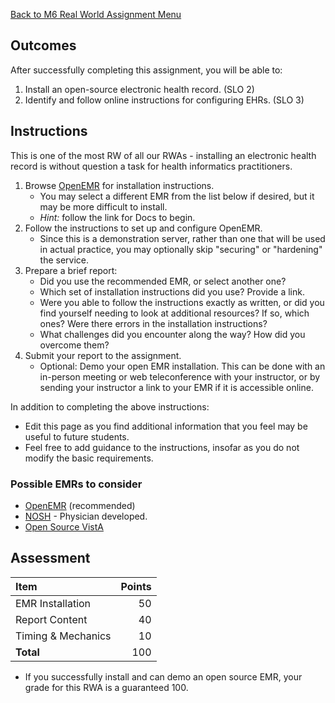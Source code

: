[Back to M6 Real World Assignment Menu](m6-real-world-assignment-menu)

## Outcomes
After successfully completing this assignment, you will be able to:

1. Install an open-source electronic health record. (SLO 2)
3. Identify and follow online instructions for configuring EHRs. (SLO 3)

## Instructions

This is one of the most RW of all our RWAs - installing an electronic health record is without question a task for health informatics practitioners.

1. Browse [OpenEMR](https://www.open-emr.org) for installation instructions.
    * You may select a different EMR from the list below if desired, but it may be more difficult to install.
    * *Hint:* follow the link for Docs to begin.
1. Follow the instructions to set up and configure OpenEMR.
    * Since this is a demonstration server, rather than one that will be used in actual practice, you may optionally skip "securing" or "hardening" the service.
1. Prepare a brief report:
    * Did you use the recommended EMR, or select another one?
    * Which set of installation instructions did you use? Provide a link.
    * Were you able to follow the instructions exactly as written, or did you find yourself needing to look at additional resources? If so, which ones? Were there errors in the installation instructions?
    * What challenges did you encounter along the way? How did you overcome them?
1. Submit your report to the assignment.
    * Optional: Demo your open EMR installation. This can be done with an in-person meeting or web teleconference with your instructor, or by sending your instructor a link to your EMR if it is accessible online.

In addition to completing the above instructions:

* Edit this page as you find additional information that you feel may be useful to future students.
* Feel free to add guidance to the instructions, insofar as you do not modify the basic requirements.

### Possible EMRs to consider

* [OpenEMR](https://www.open-emr.org) (recommended)
* [NOSH](https://noshemr.wordpress.com/features/) -  Physician developed.
* [Open Source VistA](https://github.com/OSEHRA/VistA)

## Assessment

| Item                          | Points |
|:------------------------------|-------:|
| EMR Installation              |      50|
| Report Content                |      40|
| Timing & Mechanics            |      10|
| **Total**                     |     100|

* If you successfully install and can demo an open source EMR, your grade for this RWA is a guaranteed 100.
